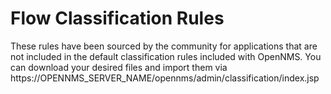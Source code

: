 # Flow Classification Rules

These rules have been sourced by the community for applications that are not included in the default classification rules included with OpenNMS.  You can download your desired files and import them via https://OPENNMS_SERVER_NAME/opennms/admin/classification/index.jsp
